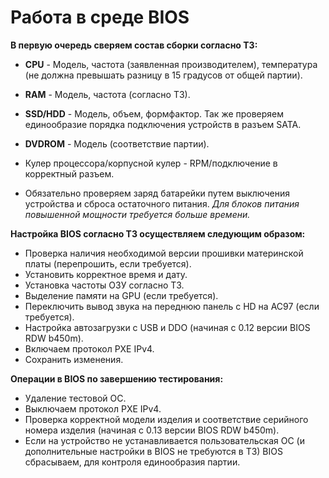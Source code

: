 Работа в среде BIOS
=

**В первую очередь сверяем состав сборки согласно ТЗ:**

+ **CPU** - Модель, частота (заявленная производителем), температура (не должна превышать разницу в 15 градусов от общей партии).

+ **RAM** - Модель, частота (согласно ТЗ).

+ **SSD/HDD** - Модель, объем, формфактор. Так же проверяем единообразие порядка подключения устройств в разъем SATA.

+ **DVDROM** - Модель (соответствие партии).

+ Кулер процессора/корпусной кулер - RPM/подключение в корректный разъем.

+ Обязательно проверяем заряд батарейки путем выключения устройства и сброса остаточного питания. *Для блоков питания повышенной мощности требуется больше времени.*


**Настройка BIOS согласно ТЗ осуществляем следующим образом:**

+	Проверка наличия необходимой версии прошивки материнской платы (перепрошить, если требуется). 
+	Установить корректное время и дату.
+	Установка частоты ОЗУ согласно ТЗ.
+	Выделение памяти на GPU (если требуется).
+	Переключить вывод звука на переднюю панель с HD на AC97 (если требуется).
+	Настройка автозагрузки с USB и DDO (начиная с 0.12 версии BIOS RDW b450m).
+	Включаем протокол PXE IPv4.
+	Сохранить изменения.

**Операции в BIOS по завершению тестирования:**

+	Удаление тестовой ОС.
+	Выключаем протокол PXE IPv4.
+	Проверка корректной модели изделия и соответствие серийного номера изделия (начиная с 0.13 версии BIOS RDW b450m). 
+	Если на устройство не устанавливается пользовательская ОС (и дополнительные настройки в BIOS не требуются в ТЗ) BIOS сбрасываем, для контроля единообразия партии.
